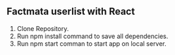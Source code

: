 ## Factmata userlist with React

1. Clone Repository.
2. Run npm install command to save all dependencies.
3. Run npm start comman to start app on local server.